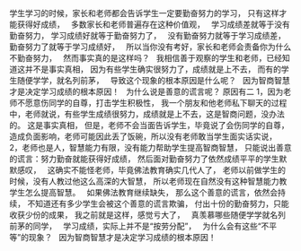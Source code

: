 学生学习的时候，家长和老师都会告诉学生一定要勤奋努力的学习，
只有这样才能获得好成绩，
&nbsp;
多数家长和老师普遍存在这种价值观，
&nbsp;
学习成绩差就等于没有勤奋努力，
学习成绩好就等于勤奋努力了，
&nbsp;
没有勤奋努力就等于学习成绩差，
勤奋努力了就等于学习成绩好，
&nbsp;
所以当你没有考好，家长和老师会责备你为什么不勤奋努力，
&nbsp;
然而事实真的是这样吗？
&nbsp;
我相信善于观察的学生和老师，已经知道这并不是事实真相，
因为有些学生确实很努力了，成绩就是上不去，
而有的学生随便学学，就名列前茅，
&nbsp;
导致这个现象的根本原因是什么呢？
&nbsp;
因为智商智慧才是决定学习成绩的根本原因！
&nbsp;
为什么说是善意的谎言呢？
原因有二
1，因为老师不愿意伤同学的自尊，打击学生积极性，
我一个朋友和他老师私下聊天的过程中，老师就说，有些学生成绩很努力，成绩就是上不去，这是智商问题，没办法的。
这是事实真相，
但是，老师不会当面告诉学生，毕竟说了会伤同学的自尊，造成负面影响，老师可能因此丢了饭碗，所以没有老师敢当学生面实话实说，
&nbsp;
2，老师也是人，智慧能力有限，没有能力帮助学生提高智商智慧，
只能说出善意的谎言：努力勤奋就能获得好成绩，
然后面对勤奋努力了依然成绩平平的学生默默感叹，
&nbsp;
这确实不能怪老师，毕竟佛法教育确实几代人了，
老师以前做学生的时候，没有人教过他这么高深的大智慧，
所以老师现在自然没有这种智慧能力教学生怎么提高智慧。
&nbsp;
如果佛法教育继续缺失，
那么这个善意的谎言，依然会持续，
不知道还有多少学生会被这个善意的谎言欺骗，
付出十份的勤奋努力，只能收获少份的成果，
我之前就是这样，感觉亏大了，
&nbsp;
真羡慕哪些随便学学就名列前茅的同学，
&nbsp;
学习成绩，实际上并不是“按劳分配”，
&nbsp;
为什么会有这些“不平等”的现象？
&nbsp;
因为智商智慧才是决定学习成绩的根本原因！







